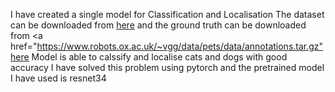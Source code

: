 I have created a single model for Classification and Localisation 
The dataset can be downloaded from  <a href="https://www.robots.ox.ac.uk/~vgg/data/pets/data/images.tar.gz">here</a> and the ground truth can be downloaded from <a href="https://www.robots.ox.ac.uk/~vgg/data/pets/data/annotations.tar.gz"here</a>
Model is able to calssify and localise cats and dogs with good accuracy
I have solved this problem using pytorch and the pretrained model I have used is resnet34
